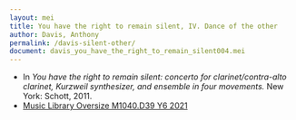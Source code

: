 ```yaml
---
layout: mei
title: You have the right to remain silent, IV. Dance of the other
author: Davis, Anthony
permalink: /davis-silent-other/
document: davis_you_have_the_right_to_remain_silent004.mei
---
```


- In *You have the right to remain silent: concerto for clarinet/contra-alto clarinet, Kurzweil synthesizer, and ensemble in four movements.* New York: Schott, 2011.
- <a href="https://tufts.primo.exlibrisgroup.com/permalink/01TUN_INST/1kc9gia/alma991018697967003851" target="_blank">Music Library Oversize M1040.D39 Y6 2021</a>
